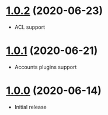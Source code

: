 <a name="1.0.2"></a>
# [1.0.2](https://github.com/Saturnych/mailboxes-admin) (2020-06-23)
* ACL support

<a name="1.0.1"></a>
# [1.0.1](https://github.com/Saturnych/mailboxes-admin) (2020-06-21)
* Accounts plugins support

<a name="1.0.0"></a>
# [1.0.0](https://github.com/Saturnych/mailboxes-admin) (2020-06-14)
* Initial release